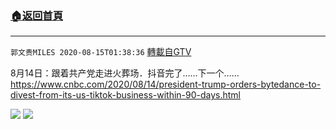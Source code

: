 ﻿###  [:house:返回首頁](https://github.com/ourhimalayas/txt)
---

`郭文贵MILES 2020-08-15T01:38:36` [轉載自GTV](https://gtv.org/web/#/UserInfo/5e596957357cc612d35a8044)

8月14日：跟着共产党走进火葬场．抖音完了……下一个……
https://www.cnbc.com/2020/08/14/president-trump-orders-bytedance-to-divest-from-its-us-tiktok-business-within-90-days.html

![](https://filegroup.gtv.org/cdn-cgi/image/width=600/https://filegroup.gtv.org/group3/default/20200815/01/38/0/47e61fc17fa2aca0e6b45231fe319528.jpeg)
![](https://filegroup.gtv.org/cdn-cgi/image/width=600/https://filegroup.gtv.org/group3/default/20200815/01/38/0/1327364fdfb1b74d01fb617396505e38.png)
